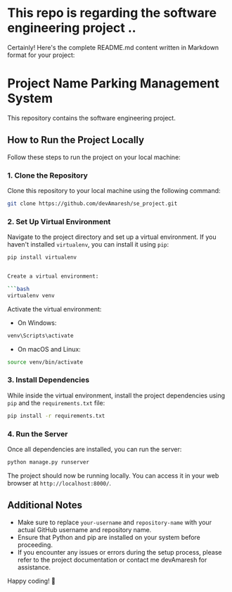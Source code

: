 # This repo is regarding the software engineering project ..

Certainly! Here's the complete README.md content written in Markdown format for your project:

# Project Name Parking Management System
This repository contains the software engineering project.

## How to Run the Project Locally

Follow these steps to run the project on your local machine:

### 1. Clone the Repository

Clone this repository to your local machine using the following command:

```bash
git clone https://github.com/devAmaresh/se_project.git
```

### 2. Set Up Virtual Environment

Navigate to the project directory and set up a virtual environment. If you haven't installed `virtualenv`, you can install it using `pip`:

```bash
pip install virtualenv


Create a virtual environment:

```bash
virtualenv venv
```

Activate the virtual environment:

- On Windows:
```bash
venv\Scripts\activate
```

- On macOS and Linux:
```bash
source venv/bin/activate
```

### 3. Install Dependencies

While inside the virtual environment, install the project dependencies using `pip` and the `requirements.txt` file:

```bash
pip install -r requirements.txt
```

### 4. Run the Server

Once all dependencies are installed, you can run the server:

```bash
python manage.py runserver
```

The project should now be running locally. You can access it in your web browser at `http://localhost:8000/`.

## Additional Notes

- Make sure to replace `your-username` and `repository-name` with your actual GitHub username and repository name.
- Ensure that Python and pip are installed on your system before proceeding.
- If you encounter any issues or errors during the setup process, please refer to the project documentation or contact me devAmaresh for assistance.

Happy coding! 🚀
